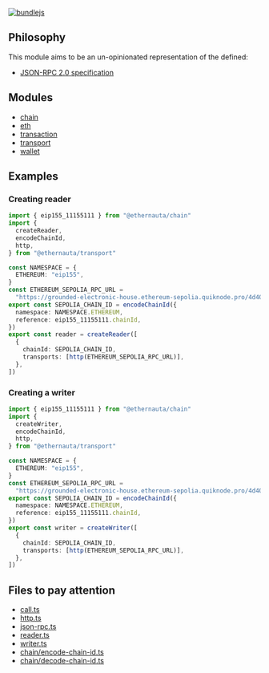 [![bundlejs](https://deno.bundlejs.com/badge?q=@ethernauta/transport@0.0.10&treeshake=[*])](https://deno.bundlejs.com/?q=@ethernauta/transport@0.0.10&treeshake=[*])

## Philosophy

This module aims to be an un-opinionated representation of the defined:

- [JSON-RPC 2.0 specification](https://www.jsonrpc.org/specification)

## Modules

- [chain](https://github.com/niconiahi/ethernauta/blob/main/packages/chain/README.md)
- [eth](https://github.com/niconiahi/ethernauta/blob/main/packages/eth/README.md)
- [transaction](https://github.com/niconiahi/ethernauta/blob/main/packages/transaction/README.md)
- [transport](https://github.com/niconiahi/ethernauta/blob/main/packages/transport/README.md)
- [wallet](https://github.com/niconiahi/ethernauta/blob/main/packages/wallet/README.md)

## Examples

### Creating reader

```ts
import { eip155_11155111 } from "@ethernauta/chain"
import {
  createReader,
  encodeChainId,
  http,
} from "@ethernauta/transport"

const NAMESPACE = {
  ETHEREUM: "eip155",
}
const ETHEREUM_SEPOLIA_RPC_URL =
  "https://grounded-electronic-house.ethereum-sepolia.quiknode.pro/4d40a4c7ec139649d4b1f43f5d536c3756faacc9/"
export const SEPOLIA_CHAIN_ID = encodeChainId({
  namespace: NAMESPACE.ETHEREUM,
  reference: eip155_11155111.chainId,
})
export const reader = createReader([
  {
    chainId: SEPOLIA_CHAIN_ID,
    transports: [http(ETHEREUM_SEPOLIA_RPC_URL)],
  },
])
```

### Creating a writer

```ts
import { eip155_11155111 } from "@ethernauta/chain"
import {
  createWriter,
  encodeChainId,
  http,
} from "@ethernauta/transport"

const NAMESPACE = {
  ETHEREUM: "eip155",
}
const ETHEREUM_SEPOLIA_RPC_URL =
  "https://grounded-electronic-house.ethereum-sepolia.quiknode.pro/4d40a4c7ec139649d4b1f43f5d536c3756faacc9/"
export const SEPOLIA_CHAIN_ID = encodeChainId({
  namespace: NAMESPACE.ETHEREUM,
  reference: eip155_11155111.chainId,
})
export const writer = createWriter([
  {
    chainId: SEPOLIA_CHAIN_ID,
    transports: [http(ETHEREUM_SEPOLIA_RPC_URL)],
  },
])
```

## Files to pay attention

- [call.ts](src/call.ts)
- [http.ts](src/http/http.ts)
- [json-rpc.ts](src/json-rpc/json-rpc.ts)
- [reader.ts](src/reader/reader.ts)
- [writer.ts](src/writer/writer.ts)
- [chain/encode-chain-id.ts](src/chain/encode-chain-id.ts)
- [chain/decode-chain-id.ts](src/chain/decode-chain-id.ts)
